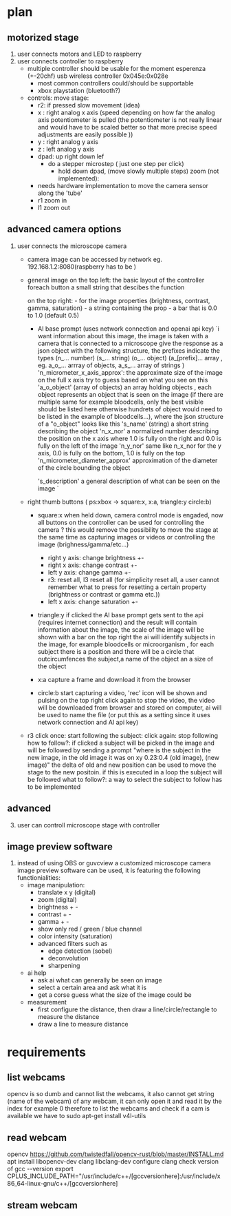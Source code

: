 # plan
## motorized stage 
1. user connects motors and LED to raspberry
2. user connects controller to raspberry
    - multiple controller should be usable for the moment esperenza (+-20chf) usb wireless controller 0x045e:0x028e
        - most common controllers could/should be supportable 
        - xbox playstation (bluetooth?)
    - controls:
        move stage: 
         - r2: if pressed slow movement (idea)
         - x : right analog x axis (speed depending on how far the analog axis potentiometer is pulled (the potentiometer is not really linear and would have to be scaled better so that more precise speed adjustments are easily possible ))
         - y : right analog y axis
         - z : left analog y axis
         - dpad: up right down lef
            - do a stepper microstep ( just one step per click)
                - hold down dpad, (move slowly multiple steps)
        zoom (not implemented):
         - needs hardware implementation to move the camera sensor along the 'tube' 
         - r1 zoom in
         - l1 zoom out
        
## advanced camera options
1. user connects the microscope camera
    - camera image can be accessed by network eg. 192.168.1.2:8080(raspberry has to be )

    - general image
        on the top left:
            the basic layout of the controller foreach button a small string that descibes the function
            
        on the top right: 
            - for the image properties (brightness, contrast, gamma, saturation)
                - a string containing the prop
                - a bar that is 0.0 to 1.0 (default 0.5) 

        - AI base prompt (uses network connection and openai api key)
            `i want information about this image, the image is taken with a camera that is connected to a microscope give the response as a json object with the following structure, the prefixes indicate the types (n_... number) (s_... string) (o_... object) (a_[prefix]... array , eg. a_o_... arrray of objects, a_s_... array of strings )
            'n_micrometer_x_axis_approx':
                 the approximate size of the image on the full x axis try to guess based on what you see on this
            'a_o_object' (array of objects)
                an array holding objects , each object represents an object that is seen on the image (if there are multiple same for example bloodcells, only the best visible should be listed here otherwise hundrets of object would need to be listed in the example of bloodcells...), where the json structure of a "o_object" looks like this
                's_name' (string)
                    a short string describing the object
                'n_x_nor' 
                    a normalized number describing the position on the x axis where 1.0 is fully on the right and 0.0 is fully on the left of the image
                'n_y_nor'
                    same like n_x_nor for the y axis, 0.0 is fully on the bottom, 1.0 is fully on the top
                'n_micrometer_diameter_approx'
                    approximation of the diameter of the circle bounding the object
                
            's_description' 
                a general description of what can be seen on the image
            ` 

    - right thumb buttons ( ps:xbox -> square:x, x:a, triangle:y circle:b)
        - square:x
            when held down, camera control mode is engaded, now all buttons on the controller can be used for controlling the camera ? 
            this would remove the possibility to move the stage at the same time as capturing images or videos or controlling the image (brighness/gamma/etc...)
            - right y axis: change brightness +-
            - right x axis: change contrast +-
            - left y axis: change gamma +-
            - r3: reset all, l3 reset all (for simplicity reset all, a user cannot remember what to press for resetting a certain property (brightness or contrast or gamma etc.))
            - left x axis: change saturation +-

        - triangle:y
            if clicked the AI base prompt gets sent to the api (requires internet connection) and the result will contain information about the image, 
            the scale of the image will be shown with a bar on the top right
            the ai will identify subjects in the image, for example bloodcells or microorganism , for each subject there is a position and there will be a circle that outcircumfences the subject,a name of the object an a size of the object
        - x:a
            capture a frame and download it from the browser
        - circle:b
            start capturing a video, 'rec' icon will be shown and pulsing on the top right
            click again to stop the video, the video will be downloaded from browser and stored on computer, ai will be used to name the file (or put this as a setting since it uses network connection and AI api key)
    - r3
        click once:
            start following the subject: 
        click again: 
            stop following
        how to follow?:
            if clicked a subject will be picked in the image and will be followed by sending a prompt "where is the subject in the new image, in the old image it was on xy 0.23:0.4 (old image), (new image)" the delta of old and new position can be used to move the stage to the new positoin. if this is executed in a loop the subject will be followed
        what to follow?:
            a way to select the subject to follow has to be implemented
        
    
## advanced

3. user can controll microscope stage with controller 

## image preview software
1. instead of using OBS or guvcview a customized microscope camera image preview software can be used, it is featuring the following functionialities:
    - image manipulation:
        - translate x y  (digital) 
        - zoom (digital)
        - brightness + - 
        - contrast + -
        - gamma + -
        - show only red / green / blue channel 
        - color intensity (saturation)
        - advanced filters such as 
            - edge detection (sobel)
            - deconvolution 
            - sharpening
    - ai help 
        - ask ai what can generally be seen on image
        - select a certain area and ask what it is
        - get a corse guess what the size of the image could be 
    - measurement 
        - first configure the distance, then draw a line/circle/rectangle to measure the distance 
        - draw a line to measure distance
    


# requirements 

## list webcams 
opencv is so dumb and cannot list the webcams, it also cannot get string (name of the webcam) of any webcam, it can only open it and read it by the index for example 0
therefore to list the webcams and check if a cam is available we have to 
sudo apt-get install v4l-utils

## read webcam 
opencv 
https://github.com/twistedfall/opencv-rust/blob/master/INSTALL.md
apt install libopencv-dev clang libclang-dev
configure clang
check version of 
gcc --version
export CPLUS_INCLUDE_PATH="/usr/include/c++/[gccversionhere]:/usr/include/x86_64-linux-gnu/c++/[gccversionhere]
## stream webcam
```rust

```